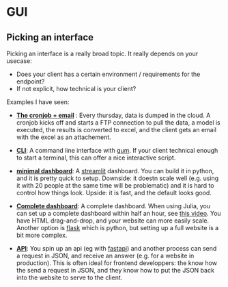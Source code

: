 # GUI

## Picking an interface
Picking an interface is a really broad topic. It really depends on your usecase:

- Does your client has a certain environment / requirements for the endpoint?
- If not explicit, how technical is your client?

Examples I have seen:

- **<ins>The cronjob + email</ins>** : Every thursday, data is dumped in the cloud. A cronjob kicks off and starts a FTP connection to pull the data, a model is executed, the results is converted to excel, and the client gets an email with the excel as an attachement.
- **<ins>CLI</ins>**: A command line interface with [gum](https://github.com/charmbracelet/gum). If your client technical enough to start a terminal, this can offer a nice interactive script.

- **<ins>minimal dashboard</ins>**: A [streamlit](https://streamlit.io/) dashboard. You can build it in python, and it is pretty quick to setup. Downside: it doestn scale well (e.g. using it with 20 people at the same time will be problematic) and it is hard to control how things look. Upside: it is fast, and the default looks good.
- **<ins>Complete dashboard</ins>**: A complete dashboard. When using Julia, you can set up a complete dashboard within half an hour, see [this video](https://www.youtube.com/watch?v=YEQLTCWxDuM). You have HTML drag-and-drop, and your website can more easily scale. Another option is [flask](https://flask.palletsprojects.com/en/2.2.x/quickstart/) which is python, but setting up a full website is a bit more complex.
- **<ins>API</ins>**: You spin up an api (eg with [fastapi](https://fastapi.tiangolo.com/tutorial/first-steps/)) and another process can send a request in JSON, and receive an answer (e.g. for a website in production). This is often ideal for frontend developpers: the know how the send a request in JSON, and they know how to put the JSON back into the website to serve to the client.
